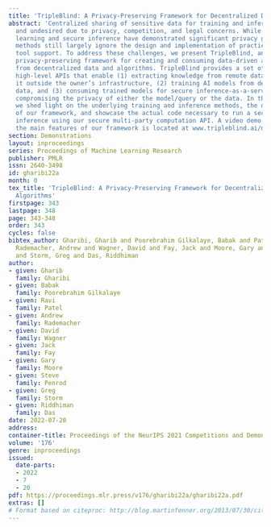 ```yaml
---
title: 'TripleBlind: A Privacy-Preserving Framework for Decentralized Data and Algorithms'
abstract: 'Centralized sharing of sensitive data for training and inference is challenging
  and undesired due to privacy, competition, and legal concerns. While distributed
  learning and secure inference have demonstrated significant privacy gains, these
  methods still largely ignore the design and implementation of practical, privacy-preserving
  tool support. To address these challenges, we present TripleBlind, an automated
  privacy-preserving framework for creating and consuming data-driven applications
  from decentralized data and algorithms. TripleBlind provides a set of automated,
  high-level APIs that enable (1) extracting knowledge from remote data without moving
  it outside the owner’s infrastructure, (2) training AI models from decentralized
  data, and (3) consuming trained models for secure inference-as-a-service; all without
  compromising the privacy of either the model/query or the data. In this short paper,
  we shed light on the underlying training and inference methods, the design and implementation
  of our framework, and showcase the actual code necessary to run a secure, remote
  inference using our secure multi-party computation API. A video demo highlighting
  the main features of our framework is located at www.tripleblind.ai/neurips2021 '
section: Demonstrations
layout: inproceedings
series: Proceedings of Machine Learning Research
publisher: PMLR
issn: 2640-3498
id: gharibi22a
month: 0
tex_title: 'TripleBlind: A Privacy-Preserving Framework for Decentralized Data and
  Algorithms'
firstpage: 343
lastpage: 348
page: 343-348
order: 343
cycles: false
bibtex_author: Gharibi, Gharib and Poorebrahim Gilkalaye, Babak and Patel, Ravi and
  Rademacher, Andrew and Wagner, David and Fay, Jack and Moore, Gary and Penrod, Steve
  and Storm, Greg and Das, Riddhiman
author:
- given: Gharib
  family: Gharibi
- given: Babak
  family: Poorebrahim Gilkalaye
- given: Ravi
  family: Patel
- given: Andrew
  family: Rademacher
- given: David
  family: Wagner
- given: Jack
  family: Fay
- given: Gary
  family: Moore
- given: Steve
  family: Penrod
- given: Greg
  family: Storm
- given: Riddhiman
  family: Das
date: 2022-07-20
address:
container-title: Proceedings of the NeurIPS 2021 Competitions and Demonstrations Track
volume: '176'
genre: inproceedings
issued:
  date-parts:
  - 2022
  - 7
  - 20
pdf: https://proceedings.mlr.press/v176/gharibi22a/gharibi22a.pdf
extras: []
# Format based on citeproc: http://blog.martinfenner.org/2013/07/30/citeproc-yaml-for-bibliographies/
---
```


